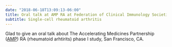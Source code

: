 ```yaml
---
date: "2018-06-18T13:09:13-06:00"
title: Oral talk at AMP RA at Federation of Clinical Immunology Societies (FOCIS)
subtitle: Single-cell rheumatoid arthritis
---
```


Glad to give an oral talk about The Accelerating Medicines Partnership ([AMP](https://www.nih.gov/research-training/accelerating-medicines-partnership-amp)) RA (rheumatoid arhtirits) phase I study, San Francisco, CA.

